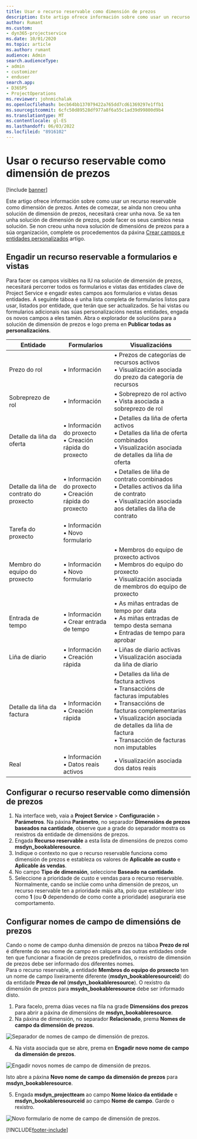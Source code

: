 ```yaml
---
title: Usar o recurso reservable como dimensión de prezos
description: Este artigo ofrece información sobre como usar un recurso reservable como dimensión de prezos.
author: Rumant
ms.custom:
- dyn365-projectservice
ms.date: 10/01/2020
ms.topic: article
ms.author: rumant
audience: Admin
search.audienceType:
- admin
- customizer
- enduser
search.app:
- D365PS
- ProjectOperations
ms.reviewer: johnmichalak
ms.openlocfilehash: becb64bb137079422a765dd7cd61369297e1ffb1
ms.sourcegitcommit: 6cfc50d89528df977a8f6a55c1ad39d99800d9b4
ms.translationtype: MT
ms.contentlocale: gl-ES
ms.lasthandoff: 06/03/2022
ms.locfileid: "8916102"
---
```

# <a name="use-bookable-resource-as-a-pricing-dimension"></a>Usar o recurso reservable como dimensión de prezos

[!include [banner](../includes/psa-now-project-operations.md)]

Este artigo ofrece información sobre como usar un recurso reservable como dimensión de prezos. Antes de comezar, se aínda non creou unha solución de dimensión de prezos, necesitará crear unha nova. Se xa ten unha solución de dimensión de prezos, pode facer os seus cambios nesa solución. Se non creou unha nova solución de dimensións de prezos para a súa organización, complete os procedementos da páxina [Crear campos e entidades personalizados](create-custom-fields-entities.md) artigo.

## <a name="add-bookable-resource-to-forms-and-views"></a>Engadir un recurso reservable a formularios e vistas
Para facer os campos visibles na IU na solución de dimensión de prezos, necesitará percorrer todos os formularios e vistas das entidades clave de Project Service e engadir estes campos aos formularios e vistas desas entidades.
A seguinte táboa é unha lista completa de formularios listos para usar, listados por entidade, que terán que ser actualizados. Se hai vistas ou formularios adicionais nas súas personalizacións nestas entidades, engada os novos campos a eles tamén.
Abra o explorador de solucións para a solución de dimensión de prezos e logo prema en **Publicar todas as personalizacións**.


|   Entidade        | Formularios   |Visualizacións        |
| ------------------------------|---------------------------------|----------------------------------|
|  Prezo do rol|• Información |• Prezos de categorías de recursos activos<br> • Visualización asociada do prezo da categoría de recursos|
|  Sobreprezo de rol|• Información|• Sobreprezo de rol activo<br>• Vista asociada a sobreprezo de rol|
|  Detalle da liña da oferta|• Información do proxecto<br>• Creación rápida do proxecto|• Detalles da liña de oferta activos<br>• Detalles da liña de oferta combinados<br>• Visualización asociada de detalles da liña de oferta|
|  Detalle da liña de contrato do proxecto|• Información do proxecto<br>• Creación rápida do proxecto|• Detalles de liña de contrato combinados<br>• Detalles activos da liña de contrato<br>• Visualización asociada aos detalles da liña de contrato|
|  Tarefa do proxecto|• Información<br>• Novo formulario||
|  Membro do equipo do proxecto|• Información<br>• Novo formulario|• Membros do equipo de proxecto activos<br>• Membros do equipo do proxecto<br>• Visualización asociada de membros do equipo de proxecto|
|  Entrada de tempo|• Información<br>• Crear entrada de tempo|• As miñas entradas de tempo por data<br>• As miñas entradas de tempo desta semana<br>• Entradas de tempo para aprobar|
|  Liña de diario|• Información<br>• Creación rápida|• Liñas de diario activas<br>• Visualización asociada da liña de diario|
|  Detalle da liña da factura|• Información<br>• Creación rápida|• Detalles da liña de factura activos<br>• Transaccións de facturas imputables<br>• Transaccións de facturas complementarias<br>• Visualización asociada de detalles da liña de factura<br>• Transacción de facturas non imputables|
|  Real|• Información<br>• Datos reais activos|• Visualización asociada dos datos reais|

## <a name="set-up-bookable-resource-as-a-pricing-dimension"></a>Configurar o recurso reservable como dimensión de prezos

1. Na interface web, vaia a **Project Service** > **Configuración** > **Parámetros**. Na páxina **Parámetro**, no separador **Dimensións de prezos baseados na cantidade**, observe que a grade do separador mostra os rexistros da entidade de dimensións de prezos. 
2. Engada **Recurso reservable** a esta lista de dimensións de prezos como **msdyn_bookableresource**. 
3. Indique o contexto no que o recurso reservable funciona como dimensión de prezos e estableza os valores de **Aplicable ao custo** e **Aplicable ás vendas**.
4. No campo **Tipo de dimensión**, seleccione **Baseado na cantidade**. 
5. Seleccione a prioridade de custo e vendas para o recurso reservable. Normalmente, cando se inclúe como unha dimensión de prezos, un recurso reservable ten a prioridade máis alta, polo que establecer isto como **1** (ou **0** dependendo de como conte a prioridade) aseguraría ese comportamento.

## <a name="set-up-pricing-dimension-field-names"></a>Configurar nomes de campo de dimensións de prezos

Cando o nome de campo dunha dimensión de prezos na táboa **Prezo de rol** é diferente do seu nome de campo en calquera das outras entidades onde ten que funcionar a fixación de prezos predefinidos, o rexistro de dimensión de prezos debe ser informado dos diferentes nomes.    
Para o recurso reservable, a entidade **Membros do equipo do proxecto** ten un nome de campo lixeiramente diferente (**msdyn_bookableresourceid**) do da entidade **Prezo de rol** (**msdyn_bookableresource**). O rexistro da dimensión de prezos para **msydn_bookableresource** debe ser informado disto. 
1. Para facelo, prema dúas veces na fila na grade **Dimensións dos prezos** para abrir a páxina de dimensións de **msdyn_bookableresource**.
2. Na páxina de dimensión, no separador **Relacionado**, prema **Nomes de campo da dimensión de prezos**.

 ![Separador de nomes de campo de dimensión de prezos.](media/PD-fieldname.png)

4. Na vista asociada que se abre, prema en **Engadir novo nome de campo da dimensión de prezos**.

 ![Engadir novos nomes de campo de dimensión de prezos.](media/Add-NewPD-fieldname.png)


Isto abre a páxina **Novo nome de campo da dimensión de prezos** para **msdyn_bookableresource**. 

5. Engada **msdyn_projectteam** ao campo **Nome lóxico da entidade** e **msdyn_bookableresourceid** ao campo **Nome de campo**. Garde o rexistro.

 ![Novo formulario de nome de campo de dimensión de prezos.](media/PD-fieldname-Added.png)


[!INCLUDE[footer-include](../includes/footer-banner.md)]
